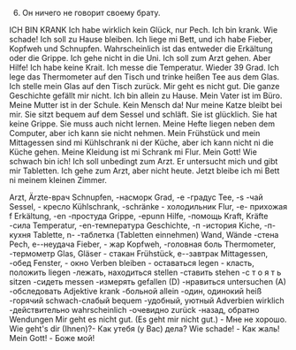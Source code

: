 6. Он ничего не говорит своему брату.  

ICH BIN KRANK
Ich habe wirklich kein Glück, nur Pech. Ich bin krank. Wie schade! Ich soll zu Hause bleiben. Ich liege mi Bett, und ich habe Fieber, Kopfweh und Schnupfen. Wahrscheinlich ist das entweder die Erkältung oder die Grippe.
Ich gehe nicht in die Uni. Ich soll zum Arzt gehen. Aber Hilfe! Ich habe keine Krait. Ich messe die Temperatur. Wieder 39 Grad. Ich lege das Thermometer auf den Tisch und trinke heißen Tee aus dem Glas. Ich stelle mein Glas auf den Tisch zurück. Mir geht es nicht gut. Die ganze Geschichte gefällt mir nicht. Ich bin allein zu Hause. Mein Vater ist im Büro. Meine Mutter ist in der Schule. Kein Mensch da! Nur meine Katze bleibt bei mir. Sie sitzt bequem auf dem Sessel und schläft. Sie ist glücklich. Sie hat keine Grippe. Sie muss auch nicht lernen.
Meine Hefte liegen neben dem Computer, aber ich kann sie nicht nehmen. Mein Frühstück und mein Mittagessen sind mi Kühlschrank ni der Küche, aber ich kann nicht ni die Küche gehen. Meine Kleidung ist mi Schrank mi Flur. Mein Gott! Wie schwach bin ich! Ich soll unbedingt zum Arzt. Er untersucht mich und gibt mir Tabletten. Ich gehe zum
Arzt, aber nicht heute. Jetzt bleibe ich mi Bett ni meinem kleinen Zimmer.




Arzt, Ärzte-врач Schnupfen, -насморк Grad, -e -градус
Tee, -s -чай Sessel, - кресло
Kühlschrank, -schränke - холодильник
Flur, -e- прихожая
f
Erkältung, -en -простуда
Grippe, -epunn Hilfe, -помощь
Kraft, Kräfte -сила
Temperatur, -en-температура Geschichte, -п -история Kiche, -п- кухня
Tablette, n- -таблетка (Tabletten einnehmen)
Wand, Wände -стена
Pech, е--неудача
Fieber, - жар
Kopfweh, -головная боль
Thermometer, -термометр Glas,
Gläser - стакан Frühstück, e--завтрак
Mittagessen, -обед Fenster, - окно
Verben
bleiben - оставаться
legen - класть, положить liegen -лежать, находиться stellen -ставить
stehen -с т о я т ь
sitzen -сидеть
messen -измерять
gefallen (D) -нравиться untersuchen (A) -обследовать
Adjektive krank -больной
allein -один, одинокий
heiß -горячий schwach-слабый
bequem -удобный, уютный
Adverbien
wirklich -действительно wahrscheinlich -очевидно zurück -назад, обратно
Wendungen Mir geht es nicht gut.
(Es geht mir nicht gut.) -
Мне не хорошо.
Wie geht's dir (Ihnen)?-
Как утебя (у Вас) дела?
Wie schade! - Как жаль! Mein Gott! - Боже мой!